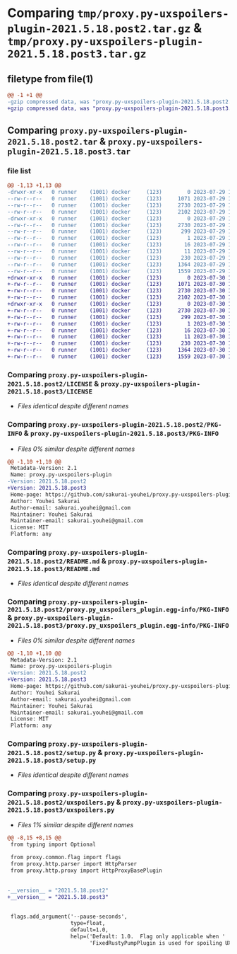 # Comparing `tmp/proxy.py-uxspoilers-plugin-2021.5.18.post2.tar.gz` & `tmp/proxy.py-uxspoilers-plugin-2021.5.18.post3.tar.gz`

## filetype from file(1)

```diff
@@ -1 +1 @@
-gzip compressed data, was "proxy.py-uxspoilers-plugin-2021.5.18.post2.tar", last modified: Sat Jul 29 10:15:01 2023, max compression
+gzip compressed data, was "proxy.py-uxspoilers-plugin-2021.5.18.post3.tar", last modified: Sun Jul 30 13:22:37 2023, max compression
```

## Comparing `proxy.py-uxspoilers-plugin-2021.5.18.post2.tar` & `proxy.py-uxspoilers-plugin-2021.5.18.post3.tar`

### file list

```diff
@@ -1,13 +1,13 @@
-drwxr-xr-x   0 runner    (1001) docker     (123)        0 2023-07-29 10:15:01.460741 proxy.py-uxspoilers-plugin-2021.5.18.post2/
--rw-r--r--   0 runner    (1001) docker     (123)     1071 2023-07-29 10:14:53.000000 proxy.py-uxspoilers-plugin-2021.5.18.post2/LICENSE
--rw-r--r--   0 runner    (1001) docker     (123)     2730 2023-07-29 10:15:01.460741 proxy.py-uxspoilers-plugin-2021.5.18.post2/PKG-INFO
--rw-r--r--   0 runner    (1001) docker     (123)     2102 2023-07-29 10:14:53.000000 proxy.py-uxspoilers-plugin-2021.5.18.post2/README.md
-drwxr-xr-x   0 runner    (1001) docker     (123)        0 2023-07-29 10:15:01.460741 proxy.py-uxspoilers-plugin-2021.5.18.post2/proxy.py_uxspoilers_plugin.egg-info/
--rw-r--r--   0 runner    (1001) docker     (123)     2730 2023-07-29 10:15:01.000000 proxy.py-uxspoilers-plugin-2021.5.18.post2/proxy.py_uxspoilers_plugin.egg-info/PKG-INFO
--rw-r--r--   0 runner    (1001) docker     (123)      299 2023-07-29 10:15:01.000000 proxy.py-uxspoilers-plugin-2021.5.18.post2/proxy.py_uxspoilers_plugin.egg-info/SOURCES.txt
--rw-r--r--   0 runner    (1001) docker     (123)        1 2023-07-29 10:15:01.000000 proxy.py-uxspoilers-plugin-2021.5.18.post2/proxy.py_uxspoilers_plugin.egg-info/dependency_links.txt
--rw-r--r--   0 runner    (1001) docker     (123)       16 2023-07-29 10:15:01.000000 proxy.py-uxspoilers-plugin-2021.5.18.post2/proxy.py_uxspoilers_plugin.egg-info/requires.txt
--rw-r--r--   0 runner    (1001) docker     (123)       11 2023-07-29 10:15:01.000000 proxy.py-uxspoilers-plugin-2021.5.18.post2/proxy.py_uxspoilers_plugin.egg-info/top_level.txt
--rw-r--r--   0 runner    (1001) docker     (123)      230 2023-07-29 10:15:01.464741 proxy.py-uxspoilers-plugin-2021.5.18.post2/setup.cfg
--rw-r--r--   0 runner    (1001) docker     (123)     1364 2023-07-29 10:14:53.000000 proxy.py-uxspoilers-plugin-2021.5.18.post2/setup.py
--rw-r--r--   0 runner    (1001) docker     (123)     1559 2023-07-29 10:14:53.000000 proxy.py-uxspoilers-plugin-2021.5.18.post2/uxspoilers.py
+drwxr-xr-x   0 runner    (1001) docker     (123)        0 2023-07-30 13:22:37.661899 proxy.py-uxspoilers-plugin-2021.5.18.post3/
+-rw-r--r--   0 runner    (1001) docker     (123)     1071 2023-07-30 13:22:28.000000 proxy.py-uxspoilers-plugin-2021.5.18.post3/LICENSE
+-rw-r--r--   0 runner    (1001) docker     (123)     2730 2023-07-30 13:22:37.661899 proxy.py-uxspoilers-plugin-2021.5.18.post3/PKG-INFO
+-rw-r--r--   0 runner    (1001) docker     (123)     2102 2023-07-30 13:22:28.000000 proxy.py-uxspoilers-plugin-2021.5.18.post3/README.md
+drwxr-xr-x   0 runner    (1001) docker     (123)        0 2023-07-30 13:22:37.661899 proxy.py-uxspoilers-plugin-2021.5.18.post3/proxy.py_uxspoilers_plugin.egg-info/
+-rw-r--r--   0 runner    (1001) docker     (123)     2730 2023-07-30 13:22:37.000000 proxy.py-uxspoilers-plugin-2021.5.18.post3/proxy.py_uxspoilers_plugin.egg-info/PKG-INFO
+-rw-r--r--   0 runner    (1001) docker     (123)      299 2023-07-30 13:22:37.000000 proxy.py-uxspoilers-plugin-2021.5.18.post3/proxy.py_uxspoilers_plugin.egg-info/SOURCES.txt
+-rw-r--r--   0 runner    (1001) docker     (123)        1 2023-07-30 13:22:37.000000 proxy.py-uxspoilers-plugin-2021.5.18.post3/proxy.py_uxspoilers_plugin.egg-info/dependency_links.txt
+-rw-r--r--   0 runner    (1001) docker     (123)       16 2023-07-30 13:22:37.000000 proxy.py-uxspoilers-plugin-2021.5.18.post3/proxy.py_uxspoilers_plugin.egg-info/requires.txt
+-rw-r--r--   0 runner    (1001) docker     (123)       11 2023-07-30 13:22:37.000000 proxy.py-uxspoilers-plugin-2021.5.18.post3/proxy.py_uxspoilers_plugin.egg-info/top_level.txt
+-rw-r--r--   0 runner    (1001) docker     (123)      230 2023-07-30 13:22:37.661899 proxy.py-uxspoilers-plugin-2021.5.18.post3/setup.cfg
+-rw-r--r--   0 runner    (1001) docker     (123)     1364 2023-07-30 13:22:28.000000 proxy.py-uxspoilers-plugin-2021.5.18.post3/setup.py
+-rw-r--r--   0 runner    (1001) docker     (123)     1559 2023-07-30 13:22:28.000000 proxy.py-uxspoilers-plugin-2021.5.18.post3/uxspoilers.py
```

### Comparing `proxy.py-uxspoilers-plugin-2021.5.18.post2/LICENSE` & `proxy.py-uxspoilers-plugin-2021.5.18.post3/LICENSE`

 * *Files identical despite different names*

### Comparing `proxy.py-uxspoilers-plugin-2021.5.18.post2/PKG-INFO` & `proxy.py-uxspoilers-plugin-2021.5.18.post3/PKG-INFO`

 * *Files 0% similar despite different names*

```diff
@@ -1,10 +1,10 @@
 Metadata-Version: 2.1
 Name: proxy.py-uxspoilers-plugin
-Version: 2021.5.18.post2
+Version: 2021.5.18.post3
 Home-page: https://github.com/sakurai-youhei/proxy.py-uxspoilers-plugin
 Author: Youhei Sakurai
 Author-email: sakurai.youhei@gmail.com
 Maintainer: Youhei Sakurai
 Maintainer-email: sakurai.youhei@gmail.com
 License: MIT
 Platform: any
```

### Comparing `proxy.py-uxspoilers-plugin-2021.5.18.post2/README.md` & `proxy.py-uxspoilers-plugin-2021.5.18.post3/README.md`

 * *Files identical despite different names*

### Comparing `proxy.py-uxspoilers-plugin-2021.5.18.post2/proxy.py_uxspoilers_plugin.egg-info/PKG-INFO` & `proxy.py-uxspoilers-plugin-2021.5.18.post3/proxy.py_uxspoilers_plugin.egg-info/PKG-INFO`

 * *Files 0% similar despite different names*

```diff
@@ -1,10 +1,10 @@
 Metadata-Version: 2.1
 Name: proxy.py-uxspoilers-plugin
-Version: 2021.5.18.post2
+Version: 2021.5.18.post3
 Home-page: https://github.com/sakurai-youhei/proxy.py-uxspoilers-plugin
 Author: Youhei Sakurai
 Author-email: sakurai.youhei@gmail.com
 Maintainer: Youhei Sakurai
 Maintainer-email: sakurai.youhei@gmail.com
 License: MIT
 Platform: any
```

### Comparing `proxy.py-uxspoilers-plugin-2021.5.18.post2/setup.py` & `proxy.py-uxspoilers-plugin-2021.5.18.post3/setup.py`

 * *Files identical despite different names*

### Comparing `proxy.py-uxspoilers-plugin-2021.5.18.post2/uxspoilers.py` & `proxy.py-uxspoilers-plugin-2021.5.18.post3/uxspoilers.py`

 * *Files 1% similar despite different names*

```diff
@@ -8,15 +8,15 @@
 from typing import Optional
 
 from proxy.common.flag import flags
 from proxy.http.parser import HttpParser
 from proxy.http.proxy import HttpProxyBasePlugin
 
 
-__version__ = "2021.5.18.post2"
+__version__ = "2021.5.18.post3"
 
 
 flags.add_argument('--pause-seconds',
                    type=float,
                    default=1.0,
                    help=('Default: 1.0.  Flag only applicable when '
                          'FixedRustyPumpPlugin is used for spoiling UX.'))
```

